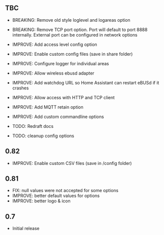 <!-- https://developers.home-assistant.io/docs/add-ons/presentation#keeping-a-changelog -->

## TBC

- BREAKING: Remove old style loglevel and logareas option
- BREAKING: Remove TCP port option.  Port will default to port 8888 internally.  External port can be configured in network options

- IMPROVE: Add access level config option
- IMPROVE: Enable custom config files (save in share folder)
- IMPROVE: Configure logger for individual areas
- IMPROVE: Allow wireless ebusd adapter
- IMPROVE: Add watchdog URL so Home Assistant can restart eBUSd if it crashes
- IMPROVE: Allow  access with HTTP and TCP client
- IMPROVE: Add MQTT retain option
- IMPROVE: Add custom commandline options

- TODO: Redraft docs
- TODO: cleanup config options

## 0.82

- IMPROVE: Enable custom CSV files (save in /config folder)

## 0.81

- FIX: null values were not accepted for some options
- IMPROVE: better default values for options
- IMPROVE: better logo & icon

## 0.7

- Initial release
